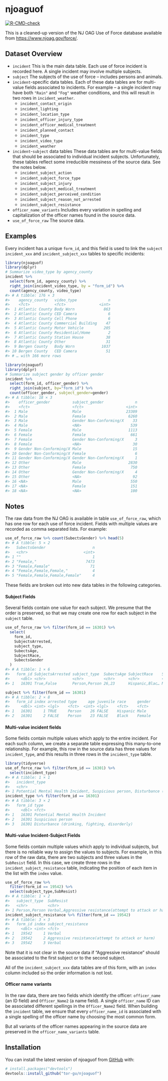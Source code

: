
<!-- README.md is generated from README.Rmd. Please edit that file -->

# njoaguof

<!-- badges: start -->

[![R-CMD-check](https://github.com/tor-gu/njoaguof/workflows/R-CMD-check/badge.svg)](https://github.com/tor-gu/njoaguof/actions)
<!-- badges: end -->

This is a cleaned-up version of the NJ OAG Use of Force database
available from <https://www.njoag.gov/force/>.

## Dataset Overview

-   `incident` This is the main data table. Each use of force incident
    is recorded here. A single incident may involve multiple subjects.
-   `subject` The subjects of the use of force – includes persons and
    animals.
-   `incident`-specific data tables. Each of these data tables are for
    multi-value fields associated to incidents. For example – a single
    incident may have both `"Rain"` and `"Fog"` weather conditions, and
    this will result in two rows in `incident_weather`.
    -   `incident_contact_origin`
    -   `incident_lighting`
    -   `incident_location_type`
    -   `incident_officer_injury_type`
    -   `incident_officer_medical_treatment`
    -   `incident_planned_contact`
    -   `incident_type`
    -   `incident_video_type`
    -   `incident_weather`
-   `incident`-`subject` data tables These data tables are for
    multi-value fields that should be associated to individual incident
    subjects. Unfortunately, these tables reflect some irreducible
    messiness of the source data. See the notes below.
    -   `incident_subject_action`
    -   `incident_subject_force_type`
    -   `incident_subject_injury`
    -   `incident_subject_medical_treatment`
    -   `incident_subject_perceived_condition`
    -   `incident_subject_reason_not_arrested`
    -   `incident_subject_resistance`
-   `officer_name_variants` Includes every variation in spelling and
    capitalization of the officer names found in the source data.
-   `use_of_force_raw` The source data.

## Examples

Every incident has a unique `form_id`, and this field is used to link
the `subject` `incident_xxx` and `incident_subject_xxx` tables to
specific incidents:

``` r
library(njoaguof)
library(dplyr)
# Summarize video_type by agency_county
incident %>%
  select(form_id, agency_county) %>%
  right_join(incident_video_type, by = "form_id") %>%
  count(agency_county, video_type)
#> # A tibble: 176 × 3
#>    agency_county   video_type              n
#>    <fct>           <fct>               <int>
#>  1 Atlantic County Body Worn             863
#>  2 Atlantic County CED Camera              6
#>  3 Atlantic County Cell Phone              6
#>  4 Atlantic County Commercial Building    47
#>  5 Atlantic County Motor Vehicle         205
#>  6 Atlantic County Residential/Home        2
#>  7 Atlantic County Station House          38
#>  8 Atlantic County Other                  31
#>  9 Bergen County   Body Worn            1037
#> 10 Bergen County   CED Camera             51
#> # … with 166 more rows
```

``` r
library(njoaguof)
library(dplyr)
# Summarize subject gender by officer gender
incident %>% 
  select(form_id, officer_gender) %>% 
  right_join(subject, by="form_id") %>%
  count(officer_gender, subject_gender=gender)
#> # A tibble: 18 × 3
#>    officer_gender          subject_gender              n
#>    <fct>                   <fct>                   <int>
#>  1 Male                    Male                    23309
#>  2 Male                    Female                   6260
#>  3 Male                    Gender Non-Conforming/X    33
#>  4 Male                    <NA>                      539
#>  5 Female                  Male                     1113
#>  6 Female                  Female                    661
#>  7 Female                  Gender Non-Conforming/X     3
#>  8 Female                  <NA>                       30
#>  9 Gender Non-Conforming/X Male                       15
#> 10 Gender Non-Conforming/X Female                      6
#> 11 Gender Non-Conforming/X Gender Non-Conforming/X     1
#> 12 Other                   Male                     2830
#> 13 Other                   Female                    750
#> 14 Other                   Gender Non-Conforming/X     4
#> 15 Other                   <NA>                       92
#> 16 <NA>                    Male                      550
#> 17 <NA>                    Female                    151
#> 18 <NA>                    <NA>                      100
```

## Notes

The raw data from the NJ OAG is available in table `use_of_force_raw`,
which has one row for each use of force incident. Fields with multiple
values are recorded as comma separated lists. For example:

``` r
use_of_force_raw %>% count(SubectsGender) %>% head(5)
#> # A tibble: 5 × 2
#>   SubectsGender                     n
#>   <chr>                         <int>
#> 1 ""                                1
#> 2 "Female,"                      7473
#> 3 "Female,Female"                  71
#> 4 "Female,Female,Female,"           4
#> 5 "Female,Female,Female,Female"     4
```

These fields are broken out into new data tables in the following
categories.

#### Subject Fields

Several fields contain one value for each subject. We presume that the
order is preserved, so that we may create one row for each subject in
the `subject` table.

``` r
use_of_force_raw %>% filter(form_id == 16301) %>%
  select(
    form_id,
    SubjectsArrested,
    subject_type,
    SubectsAge,
    SubjectRace,
    SubectsGender
  )
#> # A tibble: 1 × 6
#>   form_id SubjectsArrested subject_type  SubectsAge SubjectRace    SubectsGender
#>     <dbl> <chr>            <chr>         <chr>      <chr>          <chr>        
#> 1   16301 True,False       Person,Person 26,23      Hispanic,Blac… Male,Female

subject %>% filter(form_id == 16301)
#> # A tibble: 2 × 8
#>   form_id index arrested type     age juvenile race     gender
#>     <dbl> <int> <lgl>    <fct>  <int> <lgl>    <fct>    <fct> 
#> 1   16301     1 TRUE     Person    26 FALSE    Hispanic Male  
#> 2   16301     2 FALSE    Person    23 FALSE    Black    Female
```

#### Multi-value incident fields

Some fields contain multiple values which apply to the entire incident.
For each such column, we create a separate table expressing this
many-to-one relationship. For example, this row in the source data has
three values for `incident_type`, and this results in three rows in the
`incident_type` table.

``` r
library(tidyverse)
use_of_force_raw %>% filter(form_id == 16301) %>%
  select(incident_type)
#> # A tibble: 1 × 1
#>   incident_type                                                                 
#>   <chr>                                                                         
#> 1 Potential Mental Health Incident, Suspicious person, Disturbance (drinking, f…
incident_type %>% filter(form_id == 16301)
#> # A tibble: 3 × 2
#>   form_id type                                        
#>     <dbl> <fct>                                       
#> 1   16301 Potential Mental Health Incident            
#> 2   16301 Suspicious person                           
#> 3   16301 Disturbance (drinking, fighting, disorderly)
```

#### Multi-value Incident-Subject Fields

Some fields contain multiple values which apply to individual subjects,
but there is no reliable way to assign the values to subjects. For
example, in this row of the raw data, there are two subjects and three
values in the `SubResist` field. In this case, we create three rows in
the `incident_subject_resistance` table, indicating the position of each
item in the list with the `index` value.

``` r
use_of_force_raw %>% 
  filter(form_id == 19542) %>% 
  select(subject_type,SubResist)
#> # A tibble: 1 × 2
#>   subject_type  SubResist                                                      
#>   <chr>         <chr>                                                          
#> 1 Person,Person Verbal,Aggressive resistance(attempt to attack or harm),Verbal,
incident_subject_resistance %>% filter(form_id == 19542)
#> # A tibble: 3 × 3
#>   form_id index subject_resistance                              
#>     <dbl> <int> <fct>                                           
#> 1   19542     1 Verbal                                          
#> 2   19542     2 Aggressive resistance(attempt to attack or harm)
#> 3   19542     3 Verbal
```

Note that it is not clear in the source data if “Aggressive resistance”
should be associated to the first subject or to the second subject.

All of the `incident_subject_xxx` data tables are of this form, with an
`index` column included so the order information is not lost.

#### Officer name variants

In the raw data, there are two fields which identify the officer:
`officer_name` (an ID field) and `Officer_Name2` (a name field). A
single `officer_name` ID can be associated different spellings in the
`Officer_Name2` field. When building the `incident` table, we ensure
that every `officer_name_id` is associated with a single spelling of the
officer name by choosing the most common form.

But all variants of the officer names appearing in the source data are
preserved in the `officer_name_variants` table.

## Installation

You can install the latest version of njoaguof from
[GitHub](https://github.com/) with:

``` r
# install.packages("devtools")
devtools::install_github("tor-gu/njoaguof")
```
